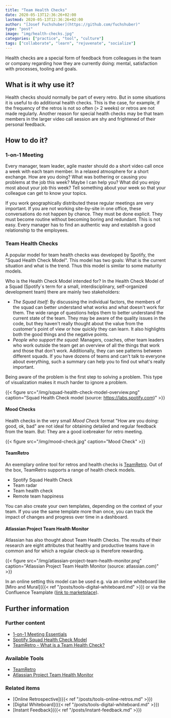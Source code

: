 ```yaml
---
title: "Team Health Checks"
date: 2020-05-13T12:36:26+02:00
lastmod: 2020-05-13T12:36:26+02:00
author: "[Josef Fuchshuber](https://github.com/fuchshuber)"
type: "post"
image: "img/health-checks.jpg"
categories: ["practice", "tool", "culture"]
tags: ["collaborate", "learn", "rejuvenate", "socialize"]
---
```


Health checks are a special form of feedback from colleagues in the team or company regarding how they are currently doing: mental, satisfaction with processes, tooling and goals.

<!--more-->

## What is it why use it?

Health checks should normally be part of every retro. But in some situations it is useful to do additional health checks. This is the case, for example, if the frequency of the retros is not so often (> 2 weeks) or retros are not made regularly. Another reason for special health checks may be that team members in the larger video call session are shy and frightened of their personal feedback.  

## How to do it?

### 1-on-1 Meeting

Every manager, team leader, agile master should do a short video call once a week with each team member. In a relaxed atmosphere for a short exchange. How are you doing? What was bothering or causing you problems at the job this week? Maybe I can help you? What did you enjoy most about your job this week? Tell something about your week so that your colleague can get to know your topics.

If you work geographically distributed these regular meetings are very important. If you are not working site-by-site in one office, these conversations do not happen by chance. They must be done explicit. They must become routine without becoming boring and redundant. This is not easy. Every manager has to find an authentic way and establish a good relationship to the employees.

### Team Health Checks

A popular model for team health checks was developed by Spotify, the "Squad Health Check Model". This model has two goals: What is the current situation and what is the trend. Thus this model is similar to some maturity models.

Who is the Health Check Model intended for? In the Health Check Model of a Squad (Spotify`s term for a small, interdisciplinary, self-organized development team) there are mainly two stakeholders:

* *The Squad itself:* By discussing the individual factors, the members of the squad can better understand what works and what doesn't work for them. The wide range of questions helps them to better understand the current state of the team. They may be aware of the quality issues in the code, but they haven't really thought about the value from the customer's point of view or how quickly they can learn. It also highlights both the good things and the negative points.
* *People who support the squad:* Managers, coaches, other team leaders who work outside the team get an overview of all the things that work and those that don't work. Additionally, they can see patterns between different squads. If you have dozens of teams and can't talk to everyone about everything, such a summary can help you to find out what's really important.

Being aware of the problem is the first step to solving a problem. This type of visualization makes it much harder to ignore a problem.

{{< figure src="/img/squad-health-check-model-overview.png" caption="Squad Health Check model (source: https://labs.spotify.com)" >}}

#### Mood Checks

Health checks in the very small *Mood Check* format "How are you doing: good, ok, bad" are not ideal for obtaining detailed and regular feedback from the team. But: They are a good icebreaker for retro meeting.

{{< figure src="/img/mood-check.jpg" caption="Mood Check" >}}

#### TeamRetro

An exemplary online tool for retros and health checks is [TeamRetro](https://www.teamretro.com/health-checks/). Out of the box, TeamRetro supports a range of health check models.

* Spotify Squad Health Check
* Team radar
* Team health check
* Remote team happiness

You can also create your own templates, depending on the context of your team. If you use the same template more than once, you can track the impact of changes and progress over time in a dashboard.

#### Atlassian Project Team Health Monitor

Atlassian has also thought about Team Health Checks. The results of their research are eight attributes that healthy and productive teams have in common and for which a regular check-up is therefore rewarding.

{{< figure src="/img/atlassian-project-team-health-monitor.png" caption="Atlassian Project Team Health Monitor (source: atlassian.com)" >}}

In an online setting this model can be used e.g. via an online whiteboard like [Miro and Mural]({{< ref "/posts/tools-digital-whiteboard.md" >}}) or via the Confluence Teamplate ([link to marketplace](https://marketplace.atlassian.com/apps/1216029/leadership-team-health-monitor?hosting=cloud&tab=overview)).

## Further information

### Further content

* [1-on-1 Meeting Essentials](https://www.small-improvements.com/1-on-1-meeting-essentials/)
* [Spotify Squad Health Check Model](https://labs.spotify.com/2014/09/16/squad-health-check-model/)
* [TeamRetro - What is a Team Health Check?](https://www.teamretro.com/health-checks/team-health-check/)

### Available Tools

* [TeamRetro](https://www.teamretro.com/health-checks/)
* [Atlassian Project Team Health Monitor](https://www.atlassian.com/de/team-playbook/health-monitor/project-teams)

### Related items

* [Online Retrospective]({{< ref "/posts/tools-online-retros.md" >}})
* [Digital Whiteboard]({{< ref "/posts/tools-digital-whiteboard.md" >}})
* [Instant Feedback]({{< ref "/posts/instant-feedback.md" >}})

